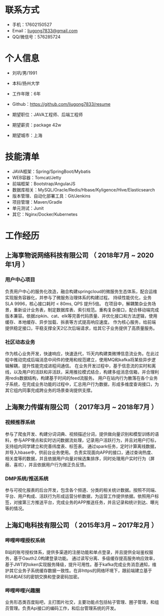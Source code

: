 # 联系方式
- 手机：17602150527
- Email：liugong7833@gmail.com
- QQ/微信号：576285724


# 个人信息

 - 刘巩/男/1991
 - 本科/扬州大学
 - 工作年限：6年
 - Github：https://github.com/liugong7833/resume

 - 期望职位：JAVA工程师、后端工程师
 - 期望薪资：package 42w 
 - 期望城市：上海


# 技能清单

- JAVA框架：Spring/SpringBoot/Mybatis
- WEB容器：Tomcat/Jetty
- 前端框架：Bootstrap/AngularJS
- 数据库相关：MySQL/Oracle/Redis/Hbase/Kyligence/Hive/Elasticsearch
- 版本管理、自动化部署工具：Git/Jenkins
- 项目管理：Maven/Gradle
- 单元测试：Junit
- 其它：Nginx/Docker/Kubernetes


# 工作经历

## 上海享物说网络科技有限公司 （ 2018年7月 ~ 2020年1月 ）

### 用户中心项目
负责用户中心的服务化改造，融合构建springcloud的微服务生态体系，配合运维实现服务容器化，并参与了微服务治理体系的构建过程。
持续性能优化，业务SLA 9996，核心接口耗时 < 80ms, QPS 提升5倍。
在项目中，解耦繁杂业务场景，重新设计业务表，制定数据库表、索引规范。重构复杂接口，配合移动端完成版本兼容。依据zipkin、cat、elk等完善代码质量、并优化接口和方法逻辑，使用缓存、本地缓存、异步加载、拆表等方式提高响应速度。
作为核心服务，给前端提供稳定接口，平稳支撑全天2亿次后端请求，给其它子业务提供了高质量服务。


### 社区动态业务
作为核心业务开发，快速响应，快速迭代，15天内构建类微博信息流业务。在此过程中推动完成后端消息中间件的使用和规范建立，使用MQ和kafka将某些异步逻辑解耦，提升性能完成进程间通信。
在业务开发过程中，基于信息流的实时和离线，以及用户的活跃和非活跃，采用推拉模式结合，构建多组消息信箱，并合理利用redis数据结构，构建基于时间的feed流服务。
用户在站内行为散落在各个业务子系统，在完成业务功能的过程中，汇总用户行为数据，形成多维度查询接口，为其它组内同事完成跨业务的场景查询提供支撑。



  
## 上海聚力传媒有限公司  （ 2017年3月 ~ 2018年7月 ）

### 视频推荐系统
参与了爬虫开发、构建分词词典、视频描述分词，提供做向量识别和模型训练的语料，参与APP埋点和实时访问数据流处理，记录用户活跃行为，并且对用户打标，支持组内同学建立和完善纬度表、标签表。
通过spark任务，定时计算离线数据，并导入hbase中，供前台业务使用。
负责实现面向APP的接口，通过查询热度、相关度等的数据，并且依据用户向量对候选集排序，同时处理用户实时行为（屏蔽、喜欢），并且依据用户行为做正负反馈。



### DMP系统/推送系统
参与可视化报表的后台开发，包含各个频道、分类的相关统计数据。按照不同端、平台、用户构成、活跃行为形成运营分析数据，为运营工作提供依据。依照用户标签，对接第三方推送平台，完成业务的APP推送任务，并且记录和统计到达、曝光等的情况。


## 上海幻电科技有限公司  （ 2015年3月 ~ 2017年2月 ）

### 哔哩哔哩授权系统
B站的账号授权体系，提供多渠道的注册功能和单点登录，并且提供全站鉴权服务，基于Oauth2.0构建登录功能。 通过读写分离、多级缓存提高服务响应效率，基于JWT的token实现服务降级，提升可用性。基于kafka完成业务消息通知，维护其它业务子系统缓存数据一致性。在非https的网络环境下，跟前端建立基于RSA和AES的密钥交换和登录密码加密。


### 哔哩哔哩兴趣圈
业务形态类百度贴吧，主打图片社交，主要功能点包括帖子管理、圈子管理，和组员管理。负责Api接口的编码工作，和后台管理系统的开发。

